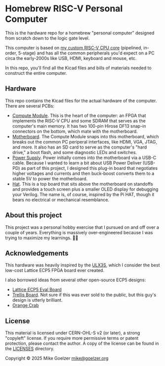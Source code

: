 # Homebrew RISC-V Personal Computer

This is the hardware repo for a homebrew "personal computer" designed from scratch down to the logic gate level.

This computer is based on [my custom RISC-V CPU core](https://github.com/mikegoelzer/riscv) (pipelined, in-order, 5-stage) and has all the common peripherals you'd expect on a PC circa the early-2000s like USB, HDMI, keyboard and mouse, etc.

In this repo, you'll find all the Kicad files and bills of materials needed to construct the entire computer.

## Hardware

This repo contains the Kicad files for the actual hardware of the computer.  There are several PCBs:

- [Compute Module](./hardware/cm/readme.md). This is the heart of the computer:  an FPGA that implements the RISC-V CPU and some SDRAM that serves as the computer's main memory. It has two 100-pin Hirose DF13 snap-in connectors on the bottom, which mate with the motherboard.
- [Motherboard](./hardware/motherboard/readme.md). The Compute Module snaps into this motherboard, which breaks out the common PC periperal interfaces, like HDMI, VGA, JTAG, and more.  It also has an SD card to serve as the computer's "hard drive," a boot flash, and some diagnostic LEDs and switches.
- [Power Supply](./hardware/pd-booster-16amps/readme.md). Power initially comes into the motherboard via a USB-C cable.  Because I wanted to learn a bit about USB Power Deliver (USB-PD) as part of this project, I designed this plug-in board that negotiates higher voltages and currents and then buck-boost converts them to a stable 5V to power the motherboard.
- [Hat](./hardware/hat/readme.md).  This is a top board that sits above the motherboard on standoffs and provides a touch screen plus a smaller OLED display for debugging your Verilog.  The name is, of course, inspired by the Pi HAT, though it bears no electrical or mechanical resemblance.

## About this project

This project was a personal hobby exercise that I pursued on and off over a couple of years.  Everything is massively over-engineered because I was trying to maximize my learnings. 🤷‍♀️

## Acknowledgements

This hardware was heavily inspired by the [ULX3S](https://radiona.org/ulx3s/), which I consider the best low-cost Lattice ECP5 FPGA board ever created.

I also borrowed ideas from several other open-source ECP5 designs:

- [Lattice ECP5 Eval Board](https://www.latticesemi.com/products/developmentboardsandkits/ecp5evaluationboard)
- [Trellis Board](https://github.com/gatecat/TrellisBoard).  Not sure if this was ever sold to the public, but this guy's design is utterly brilliant.
- [Orange Crab](https://github.com/orangecrab-fpga/orangecrab-hardware)

## License

This material is licensed under CERN-OHL-S v2 (or later), a strong "copyleft" license. If you require more permissive terms or patent protection, please contact the author. A copy of the license can be found in the [LICENSES](./LICENSES) directory.

Copyright © 2025 Mike Goelzer <mike@goelzer.org>